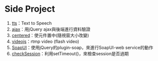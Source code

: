 # Side Project
1. [tts](https://github.com/SpicyBoyd/side_project/blob/master/tts.js)：Text to Speech
2. [ajax](https://github.com/SpicyBoyd/side_project/blob/master/ajax.js)：用jQuery ajax與後端進行資料驗證
3. [centered](https://github.com/SpicyBoyd/side_project/blob/master/centered.js)：使元件置中(隨視窗大小改變)
4. [videojs](https://github.com/SpicyBoyd/side_project/blob/master/videojs.html)：rtmp video (flash video)
5. [SoapUI](https://github.com/SpicyBoyd/side_project/blob/master/soapUI.js)：使用jQuery的plugin-soap，來進行SoapUI-web service的動作
6. [checkSession](https://github.com/SpicyBoyd/side_project/blob/master/checkSession.js)：利用setTimeout()，來檢查session是否過期